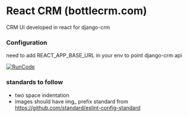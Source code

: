 # React CRM (bottlecrm.com)

CRM UI developed in react for django-crm

### Configuration
need to add REACT_APP_BASE_URL in your env to point django-crm api

[![RunCode](https://runcode-app-public.s3.amazonaws.com/images/dark_btn.png)](https://runcode.io)

### standards to follow
* two space indentation
* images should have img_ prefix
standard from https://github.com/standard/eslint-config-standard
